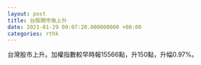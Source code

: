 ```yaml
---
layout: post
title: 台股開市後上升
date: 2021-01-29 09:07:20.000000000 +08:00
categories: rthk
---
```


台灣股市上升。加權指數較早時報15566點，升150點，升幅0.97%。
